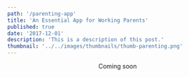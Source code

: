 ```yaml
---
path: '/parenting-app'
title: 'An Essential App for Working Parents'
published: true
date: '2017-12-01'
description: 'This is a description of this post.'
thumbnail: '../../images/thumbnails/thumb-parenting.png'
---
```


<p style="text-align:center;">Coming soon</p>

<!-- The following was a UX course final project, and still something I hope to make real one day... :)

## Research

To come up with a product idea I started with the persona I was trying to help. At the time, quite a few of of my friends and coworkers had become first-time parents, and I wanted to tackle a problem that would help the chaotic lives of full-time working moms. 

I scheduled as many interview sessions as a could to try to get a full picture of what a daily routine was like and what challenges had surfaced since having kids.

[Image: charting a day in the life (it got real busy!)]

Over the course of these interviews, some common themes arose.

1. **Every moment of the day is scheduled (“There’s no such thing as free time”)**
  -dinners, school, play dates, cleaning, diapers, doctors, WORK

2. **Responsibilities are handed off between parents from day to day**
  -One parent might pick up the kid from school one day an the other drop them off the next. If there's a form that needs to be signed and returned that hand-off has to happen.

3. **Managing order of operations is essential to getting things done**
  -If the dishwasher isn't run the night before, Mom won't have her pumping equipment for work the next morning

4. **You’re caring for a small, increasingly autonomous human**
  -So nothing ever "goes as planned."

Pervading all of this, though, was perhaps the most important insight: **How does this work when you take the emotions of a relationship into account?**

The mental burden of "Managers of the household" -  https://english.emmaclit.com/2017/05/20/you-shouldve-asked/

This was a colossal problem to tackle. But one very worth it!

[Image: persona]

## Goals

A way to easily track and share everything that needs to get done

Relief from some of the mental and emotional burden of managing a shared household

Less time organizing and more quality time spent with the family

## Some early trials and lessons learned

-timeline with entered schedules with pings and overdues and OMG no that would be so much work and so stressful

It seemed inspired and by the first concept testing session completely invalidated.

[Image here: early sketches]

What if the "organization" aspect could take place naturally within the flow of communication?
How might a tool smartly predict tasks and do that work for them. 
How can tasks be shared without one parent telling the other what to do.

A messaging app!

[Images of paper prototypes to test interactions]

(User testing spoiler - everything was too small.)

## Final designs:

Chat:

Organize:

Get Reminders:

Stay coordinated:






 -->